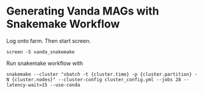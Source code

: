 # Generating Vanda MAGs with Snakemake Workflow

Log onto farm. Then start screen.

```
screen -S vanda_snakemake
```

Run snakemake workflow with

```
snakemake --cluster "sbatch -t {cluster.time} -p {cluster.partition} -N {cluster.nodes}" --cluster-config cluster_config.yml --jobs 28 --latency-wait=15 --use-conda
```
